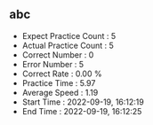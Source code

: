 
abc
------
+ Expect Practice Count : 5
+ Actual Practice Count : 5
+ Correct Number : 0
+ Error Number : 5 
+ Correct Rate : 0.00 %
+ Practice Time : 5.97
+ Average Speed : 1.19
+ Start Time : 2022-09-19, 16:12:19
+ End Time : 2022-09-19, 16:12:25
    